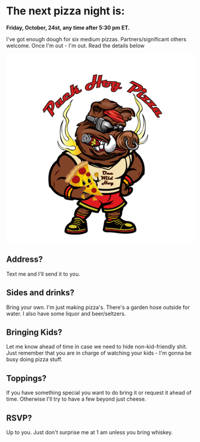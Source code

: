 # The next pizza night is:
**Friday, October, 24st, any time after 5:30 pm ET.**

I've got enough dough for six medium pizzas. Partners/significant others welcome. Once I'm out - I'm out. Read the details below


![Picture of a hog eating pizza](/Your%20parraph%20text%20(1).png)

## Address?
Text me and I'll send it to you.

## Sides and drinks? 
Bring your own. I'm just making pizza's. There's a garden hose outside for water. I also have some liquor and beer/seltzers.

## Bringing Kids?
Let me know ahead of time in case we need to hide non-kid-friendly shit. Just remember that you are in charge of watching your kids - I'm gonna be busy doing pizza stuff.

## Toppings?
If you have something special you want to do bring it or request it ahead of time. Otherwise I'll try to have a few beyond just cheese. 

## RSVP?
Up to you. Just don't surprise me at 1 am unless you bring whiskey.
